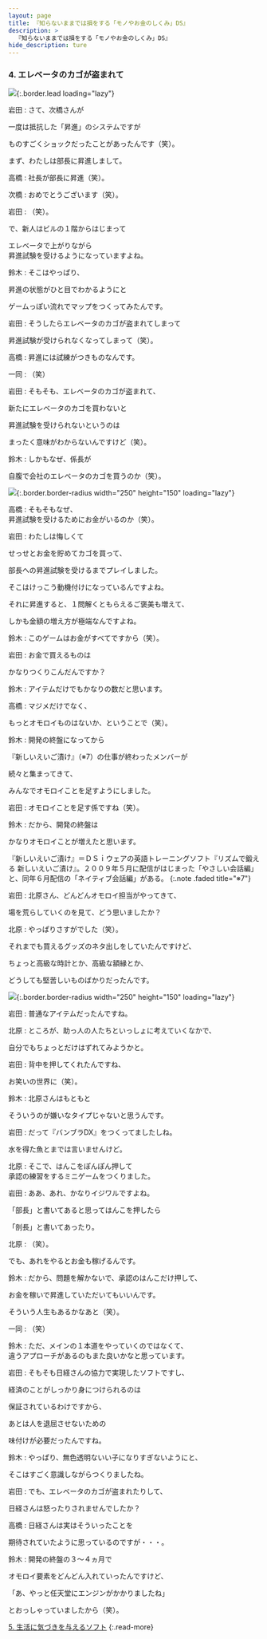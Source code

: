 ```yaml
---
layout: page
title: 『知らないままでは損をする「モノやお金のしくみ」DS』
description: >
  『知らないままでは損をする「モノやお金のしくみ」DS』
hide_description: ture
---
```


### 4. エレベータのカゴが盗まれて

![](/interviews/jp/nds/betj/vol1/img/mainvisual4.jpg){:.border.lead loading="lazy"}

岩田
: さて、次橋さんが<BR />

一度は抵抗した「昇進」のシステムですが<BR />

ものすごくショックだったことがあったんです（笑）。<BR />

まず、わたしは部長に昇進しまして。

高橋
: 社長が部長に昇進（笑）。

次橋
: おめでとうございます（笑）。

岩田
: （笑）。<BR />

で、新人はビルの１階からはじまって<BR />

エレベータで上がりながら<BR />昇進試験を受けるようになっていますよね。

鈴木
: そこはやっぱり、<BR />

昇進の状態がひと目でわかるようにと<BR />

ゲームっぽい流れでマップをつくってみたんです。

岩田
: そうしたらエレベータのカゴが盗まれてしまって<BR />

昇進試験が受けられなくなってしまって（笑）。

高橋
: 昇進には試練がつきものなんです。

一同
: （笑）

岩田
: そもそも、エレベータのカゴが盗まれて、<BR />

新たにエレベータのカゴを買わないと<BR />

昇進試験を受けられないというのは<BR />

まったく意味がわからないんですけど（笑）。

鈴木
: しかもなぜ、係長が<BR />

自腹で会社のエレベータのカゴを買うのか（笑）。

![](/interviews/jp/nds/betj/vol1/img/photo11.jpg){:.border.border-radius width="250" height="150" loading="lazy"}

高橋
: そもそもなぜ、<BR />昇進試験を受けるためにお金がいるのか（笑）。

岩田
: わたしは悔しくて<BR />

せっせとお金を貯めてカゴを買って、<BR />

部長への昇進試験を受けるまでプレイしました。<BR />

そこはけっこう動機付けになっているんですよね。<BR />

それに昇進すると、１問解くともらえるご褒美も増えて、<BR />

しかも金額の増え方が極端なんですよね。

鈴木
: このゲームはお金がすべてですから（笑）。

岩田
: お金で買えるものは<BR />

かなりつくりこんだんですか？

鈴木
: アイテムだけでもかなりの数だと思います。

高橋
: マジメだけでなく、<BR />

もっとオモロイものはないか、ということで（笑）。 

鈴木
: 開発の終盤になってから<BR />

『新しいえいご漬け』（※7）の仕事が終わったメンバーが<BR />

続々と集まってきて、<BR />

みんなでオモロイことを足すようにしました。  

岩田
: オモロイことを足す係ですね（笑）。

鈴木
: だから、開発の終盤は<BR />

かなりオモロイことが増えたと思います。


『新しいえいご漬け』＝ＤＳｉウェアの英語トレーニングソフト『リズムで鍛える 新しいえいご漬け』。２００９年５月に配信がはじまった「やさしい会話編」と、同年６月配信の「ネイティブ会話編」がある。
{:.note .faded title="※7"}

岩田
: 北原さん、どんどんオモロイ担当がやってきて、<BR />

場を荒らしていくのを見て、どう思いましたか？

北原
: やっぱりさすがでした（笑）。<BR />

それまでも買えるグッズのネタ出しをしていたんですけど、<BR />

ちょっと高級な時計とか、高級な額縁とか、<BR />

どうしても堅苦しいものばかりだったんです。

![](/interviews/jp/nds/betj/vol1/img/photo12.jpg){:.border.border-radius width="250" height="150" loading="lazy"}

岩田
: 普通なアイテムだったんですね。

北原
: ところが、助っ人の人たちといっしょに考えていくなかで、<BR />

自分でもちょっとだけはずれてみようかと。

岩田
: 背中を押してくれたんですね、<BR />

お笑いの世界に（笑）。

鈴木
: 北原さんはもともと<BR />

そういうのが嫌いなタイプじゃないと思うんです。

岩田
: だって『バンブラDX』をつくってましたしね。<BR />

水を得た魚とまでは言いませんけど。

北原
: そこで、はんこをぽんぽん押して<BR />承認の練習をするミニゲームをつくりました。

岩田
: ああ、あれ、かなりイジワルですよね。<BR />

「部長」と書いてあると思ってはんこを押したら<BR />

「剖長」と書いてあったり。

北原
: （笑）。<BR />

でも、あれをやるとお金も稼げるんです。

鈴木
: だから、問題を解かないで、承認のはんこだけ押して、<BR />

お金を稼いで昇進していただいてもいいんです。<BR />

そういう人生もあるかなあと（笑）。

一同
: （笑）

鈴木
: ただ、メインの１本道をやっていくのではなくて、<BR />違うアプローチがあるのもまた良いかなと思っています。

岩田
: そもそも日経さんの協力で実現したソフトですし、<BR />

経済のことがしっかり身につけられるのは<BR />

保証されているわけですから、<BR />

あとは人を退屈させないための<BR />

味付けが必要だったんですね。

鈴木
: やっぱり、無色透明ないい子になりすぎないようにと、<BR />

そこはすごく意識しながらつくりましたね。

岩田
: でも、エレベータのカゴが盗まれたりして、<BR />

日経さんは怒ったりされませんでしたか？

高橋
: 日経さんは実はそういったことを<BR />

期待されていたように思っているのですが・・・。

鈴木
: 開発の終盤の３〜４ヵ月で<BR />

オモロイ要素をどんどん入れていったんですけど、<BR />

「あ、やっと任天堂にエンジンがかかりましたね」<BR />

とおっしゃっていましたから（笑）。


[5. 生活に気づきを与えるソフト](5.md)
{:.read-more}

